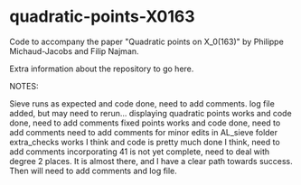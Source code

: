 # quadratic-points-X0163
Code to accompany the paper "Quadratic points on X_0(163)" by Philippe Michaud-Jacobs and Filip Najman.

Extra information about the repository to go here.

NOTES:

Sieve runs as expected and code done, need to add comments. log file added, but may need to rerun...
displaying quadratic points works and code done, need to add comments
fixed points works and code done, need to add comments
need to add comments for minor edits in AL_sieve folder
extra_checks works I think and code is pretty much done I think, need to add comments
incorporating 41 is not yet complete, need to deal with degree 2 places. It is almost there, and I have a clear path towards success.
Then will need to add comments and log file.
